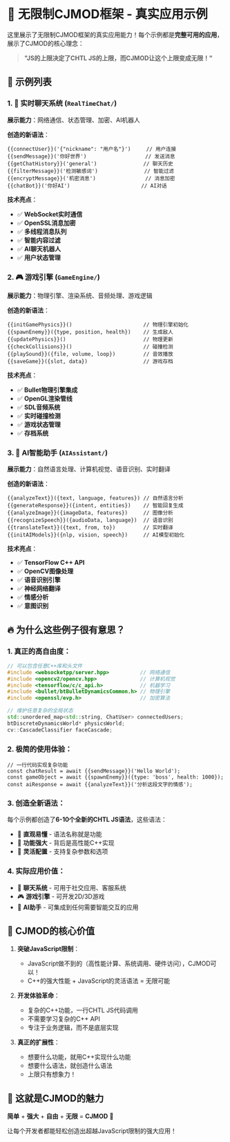 # 🚀 无限制CJMOD框架 - 真实应用示例

这里展示了无限制CJMOD框架的真实应用能力！每个示例都是**完整可用的应用**，展示了CJMOD的核心理念：

> **"JS的上限决定了CHTL JS的上限，而CJMOD让这个上限变成无限！"**

## 🎯 **示例列表**

### 1. 💬 **实时聊天系统** (`RealTimeChat/`)
**展示能力**：网络通信、状态管理、加密、AI机器人

**创造的新语法**：
```chtl
{{connectUser}}('{"nickname": "用户名"}')     // 用户连接
{{sendMessage}}('你好世界')                   // 发送消息
{{getChatHistory}}('general')               // 聊天历史
{{filterMessage}}('检测敏感词')               // 智能过滤
{{encryptMessage}}('机密消息')                // 消息加密
{{chatBot}}('你好AI')                       // AI对话
```

**技术亮点**：
- ✅ **WebSocket实时通信**
- ✅ **OpenSSL消息加密**
- ✅ **多线程消息队列**
- ✅ **智能内容过滤**
- ✅ **AI聊天机器人**
- ✅ **用户状态管理**

### 2. 🎮 **游戏引擎** (`GameEngine/`)
**展示能力**：物理引擎、渲染系统、音频处理、游戏逻辑

**创造的新语法**：
```chtl
{{initGamePhysics}}()                       // 物理引擎初始化
{{spawnEnemy}}({type, position, health})    // 生成敌人
{{updatePhysics}}()                         // 物理更新
{{checkCollisions}}()                       // 碰撞检测
{{playSound}}({file, volume, loop})         // 音效播放
{{saveGame}}({slot, data})                  // 游戏存档
```

**技术亮点**：
- ✅ **Bullet物理引擎集成**
- ✅ **OpenGL渲染管线**
- ✅ **SDL音频系统**
- ✅ **实时碰撞检测**
- ✅ **游戏状态管理**
- ✅ **存档系统**

### 3. 🤖 **AI智能助手** (`AIAssistant/`)
**展示能力**：自然语言处理、计算机视觉、语音识别、实时翻译

**创造的新语法**：
```chtl
{{analyzeText}}({text, language, features}) // 自然语言分析
{{generateResponse}}({intent, entities})    // 智能回复生成
{{analyzeImage}}({imageData, features})     // 图像分析
{{recognizeSpeech}}({audioData, language})  // 语音识别
{{translateText}}({text, from, to})         // 实时翻译
{{initAIModels}}({nlp, vision, speech})     // AI模型初始化
```

**技术亮点**：
- ✅ **TensorFlow C++ API**
- ✅ **OpenCV图像处理**
- ✅ **语音识别引擎**
- ✅ **神经网络翻译**
- ✅ **情感分析**
- ✅ **意图识别**

## 🔥 **为什么这些例子很有意思？**

### 1. **真正的高自由度**：
```cpp
// 可以包含任意C++库和头文件
#include <websocketpp/server.hpp>          // 网络通信
#include <opencv2/opencv.hpp>              // 计算机视觉
#include <tensorflow/c/c_api.h>            // 机器学习
#include <bullet/btBulletDynamicsCommon.h> // 物理引擎
#include <openssl/evp.h>                   // 加密算法

// 维护任意复杂的全局状态
std::unordered_map<std::string, ChatUser> connectedUsers;
btDiscreteDynamicsWorld* physicsWorld;
cv::CascadeClassifier faceCascade;
```

### 2. **极简的使用体验**：
```chtl
// 一行代码实现复杂功能
const chatResult = await {{sendMessage}}('Hello World');
const gameObject = await {{spawnEnemy}}({type: 'boss', health: 1000});
const aiResponse = await {{analyzeText}}('分析这段文字的情感');
```

### 3. **创造全新语法**：
每个示例都创造了**6-10个全新的CHTL JS语法**，这些语法：
- 🎯 **直观易懂** - 语法名称就是功能
- 🚀 **功能强大** - 背后是高性能C++实现
- 🔧 **灵活配置** - 支持复杂参数和选项

### 4. **实际应用价值**：
- 💬 **聊天系统** - 可用于社交应用、客服系统
- 🎮 **游戏引擎** - 可开发2D/3D游戏
- 🤖 **AI助手** - 可集成到任何需要智能交互的应用

## 🌟 **CJMOD的核心价值**

1. **突破JavaScript限制**：
   - JavaScript做不到的（高性能计算、系统调用、硬件访问），CJMOD可以！
   - C++的强大性能 + JavaScript的灵活语法 = 无限可能

2. **开发体验革命**：
   - 复杂的C++功能，一行CHTL JS代码调用
   - 不需要学习复杂的C++ API
   - 专注于业务逻辑，而不是底层实现

3. **真正的扩展性**：
   - 想要什么功能，就用C++实现什么功能
   - 想要什么语法，就创造什么语法
   - 上限只有想象力！

## 🎊 **这就是CJMOD的魅力**

**简单** + **强大** + **自由** + **无限** = **CJMOD** 🚀

让每个开发者都能轻松创造出超越JavaScript限制的强大应用！